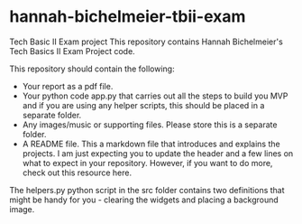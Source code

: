 # hannah-bichelmeier-tbii-exam
Tech Basic II Exam project
This repository contains Hannah Bichelmeier's Tech Basics II Exam Project code.

This repository should contain the following:

- Your report as a pdf file.
- Your python code app.py that carries out all the steps to build you MVP and if you are using any helper scripts, this should be placed in a separate folder.
- Any images/music or supporting files. Please store this is a separate folder.
- A README file. This a markdown file that introduces and explains the projects. I am just expecting you to update the header and a few lines on what to expect in your repository. However, if you want to do more, check out this resource here.


The helpers.py python script in the src folder contains two definitions that might be handy for you - clearing the widgets and placing a background image.
